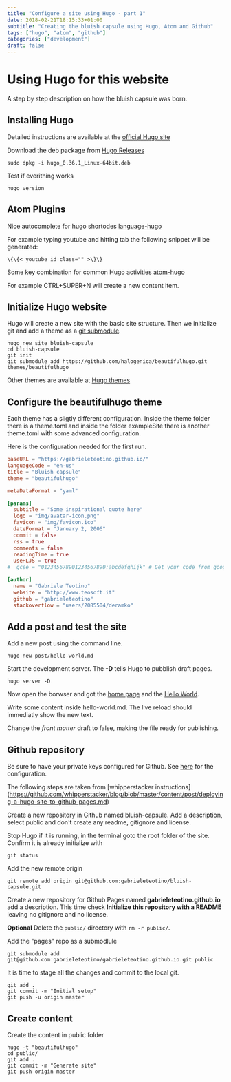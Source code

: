 ```yaml
---
title: "Configure a site using Hugo - part 1"
date: 2018-02-21T18:15:33+01:00
subtitle: "Creating the bluish capsule using Hugo, Atom and Github"
tags: ["hugo", "atom", "github"]
categories: ["development"]
draft: false
---
```


# Using Hugo for this website
A step by step description on how the bluish capsule was born.

## Installing Hugo
Detailed instructions are available at the [official Hugo site](http://gohugo.io/getting-started/installing/)

Download the deb package from [Hugo Releases](https://github.com/gohugoio/hugo/releases)

```shell
sudo dpkg -i hugo_0.36.1_Linux-64bit.deb
```

Test if everithing works
```shell
hugo version
```

## Atom Plugins

Nice autocomplete for hugo shortodes [language-hugo](https://atom.io/packages/language-hugo)

For example typing youtube and hitting tab the following snippet will be generated:
```
\{\{< youtube id class="" >\}\}
```

Some key combination for common Hugo activities [atom-hugo](https://atom.io/packages/atom-hugo)

For example CTRL+SUPER+N will create a new content item.


## Initialize Hugo website
Hugo will create a new site with the basic site structure.
Then we initialize git and add a theme as a [git submodule](https://git-scm.com/docs/git-submodule).

```shell
hugo new site bluish-capsule
cd bluish-capsule
git init
git submodule add https://github.com/halogenica/beautifulhugo.git themes/beautifulhugo
```

Other themes are available at [Hugo themes](https://themes.gohugo.io/)

## Configure the beautifulhugo theme
Each theme has a sligtly different configuration.
Inside the theme folder there is a theme.toml and inside the folder exampleSite there is another theme.toml with some advanced configuration.

Here is the configuration needed for the first run.
```toml
baseURL = "https://gabrieleteotino.github.io/"
languageCode = "en-us"
title = "Bluish capsule"
theme = "beautifulhugo"

metaDataFormat = "yaml"

[params]
  subtitle = "Some inspirational quote here"
  logo = "img/avatar-icon.png"
  favicon = "img/favicon.ico"
  dateFormat = "January 2, 2006"
  commit = false
  rss = true
  comments = false
  readingTime = true
  useHLJS = true
#  gcse = "012345678901234567890:abcdefghijk" # Get your code from google.com/cse. Make sure to go to "Look and Feel" and change Layout to "Full Width" and Theme to "Classic"

[author]
  name = "Gabriele Teotino"
  website = "http://www.teosoft.it"
  github = "gabrieleteotino"
  stackoverflow = "users/2085504/deramko"
```

## Add a post and test the site
Add a new post using the command line.
```shell
hugo new post/hello-world.md
```

Start the development server. The **-D** tells Hugo to pubblish draft pages.
```shell
hugo server -D
```
Now open the borwser and got the [home page](http://localhost:1313) and the [Hello World](http://localhost:1313/posts/hello-world/).

Write some content inside hello-world.md.
The live reload should immediatly show the new text.

Change the *front matter* draft to false, making the file ready for publishing.

## Github repository
Be sure to have your private keys configured for Github. See [here](2018-02-23-SSH-keys-for-github) for the configuration.

The following steps are taken from [whipperstacker instructions] (https://github.com/whipperstacker/blog/blob/master/content/post/deploying-a-hugo-site-to-github-pages.md)

Create a new repository in Github named bluish-capsule. Add a description, select public and don't create any readme, gitignore and license.

Stop Hugo if it is running, in the terminal goto the root folder of the site.
Confirm it is already initialize with
```shell
git status
```

Add the new remote origin
```shell
git remote add origin git@github.com:gabrieleteotino/bluish-capsule.git
```

Create a new repository for Github Pages named __gabrieleteotino.github.io__, add a description. This time check __Initialize this repository with a README__ leaving no gitignore and no license.

__Optional__ Delete the ```public/``` directory with ```rm -r public/```.

Add the "pages" repo as a submodlule
```shell
git submodule add git@github.com:gabrieleteotino/gabrieleteotino.github.io.git public
```

It is time to stage all the changes and commit to the local git.
```shell
git add .
git commit -m "Initial setup"
git push -u origin master
```

## Create content
Create the content in public folder
```shell
hugo -t "beautifulhugo"
cd public/
git add .
git commit -m "Generate site"
git push origin master
```
